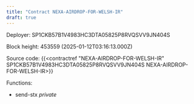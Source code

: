 ```yaml
---
title: "Contract NEXA-AIRDROP-FOR-WELSH-IR"
draft: true
---
```

Deployer: SP1CKB57B1V4983HC3DTA05825P8RVQSVV9JN404S


 



Block height: 453559 (2025-01-12T03:16:13.000Z)

Source code: {{<contractref "NEXA-AIRDROP-FOR-WELSH-IR" SP1CKB57B1V4983HC3DTA05825P8RVQSVV9JN404S NEXA-AIRDROP-FOR-WELSH-IR>}}

Functions:

* send-stx _private_
